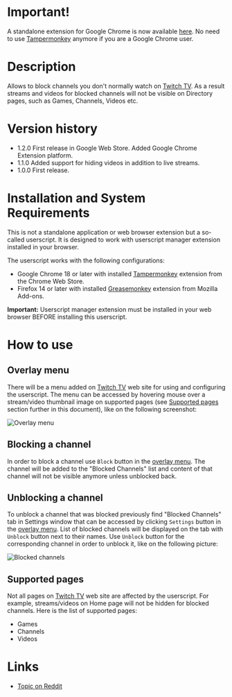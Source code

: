 # Important!
A standalone extension for Google Chrome is now available [here](). No need to use [Tampermonkey](https://chrome.google.com/webstore/detail/tampermonkey/dhdgffkkebhmkfjojejmpbldmpobfkfo?hl=en) anymore if you are a Google Chrome user.

# Description
Allows to block channels you don't normally watch on [Twitch TV](http://www.twitch.tv/). As a result streams and videos for blocked channels will not be visible on Directory pages, such as Games, Channels, Videos etc.

# Version history
- 1.2.0 First release in Google Web Store. Added Google Chrome Extension platform.
- 1.1.0 Added support for hiding videos in addition to live streams.
- 1.0.0 First release.

# Installation and System Requirements
This is not a standalone application or web browser extension but a so-called userscript. It is designed to work with userscript manager extension installed in your browser.

The userscript works with the following configurations:
- Google Chrome 18 or later with installed [Tampermonkey](https://chrome.google.com/webstore/detail/tampermonkey/dhdgffkkebhmkfjojejmpbldmpobfkfo?hl=en) extension from the Chrome Web Store.
- Firefox 14 or later with installed [Greasemonkey](https://addons.mozilla.org/en-US/firefox/addon/greasemonkey) extension from Mozilla Add-ons.

**Important:** Userscript manager extension must be installed in your web browser BEFORE installing this userscript.

# How to use
## Overlay menu
There will be a menu added on [Twitch TV](http://www.twitch.tv/) web site for using and configuring the userscript. The menu can be accessed by hovering mouse over a stream/video thumbnail image on supported pages (see [Supported pages](#supported-pages) section further in this document), like on the following screenshot:

![Overlay menu](https://cdn.rawgit.com/LinogeFly/Scripts/84e501d61872f562bdcfad2fee5bebd53344c6cc/hideUnwantedStreamsOnTwitch/images/screenshot1_tuckfrump.png)

## Blocking a channel
In order to block a channel use `Block` button in the [overlay menu](#overlay-menu). The channel will be added to the "Blocked Channels" list and content of that channel will not be visible anymore unless unblocked back.

## Unblocking a channel
To unblock a channel that was blocked previously find "Blocked Channels" tab in Settings window that can be accessed by clicking `Settings` button in the [overlay menu](#overlay-menu). List of blocked channels will be displayed on the tab with `Unblock` button next to their names. Use `Unblock` button for the corresponding channel in order to unblock it, like on the following picture:

![Blocked channels](https://cdn.rawgit.com/LinogeFly/Scripts/master/hideUnwantedStreamsOnTwitch/images/screenshot1_blockedChannels.png)

## Supported pages
Not all pages on [Twitch TV](http://www.twitch.tv/) web site are affected by the userscript. For example, streams/videos on Home page will not be hidden for blocked channels. Here is the list of supported pages:
- Games
- Channels
- Videos

# Links
- [Topic on Reddit](http://www.reddit.com/r/Twitch/comments/2segt6/hiding_unwanted_streams_on_twitch/)
